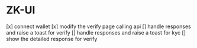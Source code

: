 # ZK-UI


[x] connect wallet 
[x] modify the verify page calling api
[] handle responses and raise a toast for verify
[] handle responses and raise a toast for kyc
[] show the detailed response for verify
